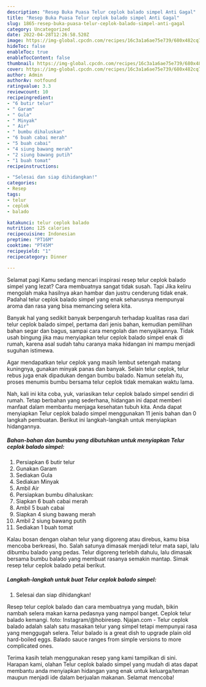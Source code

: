 ```yaml
---
description: "Resep Buka Puasa Telur ceplok balado simpel Anti Gagal"
title: "Resep Buka Puasa Telur ceplok balado simpel Anti Gagal"
slug: 1865-resep-buka-puasa-telur-ceplok-balado-simpel-anti-gagal
category: Uncategorized
date: 2022-04-28T12:26:58.520Z
image: https://img-global.cpcdn.com/recipes/16c3a1a6ae75e739/680x482cq70/telur-ceplok-balado-simpel-foto-resep-utama.jpg
hideToc: false
enableToc: true
enableTocContent: false
thumbnail: https://img-global.cpcdn.com/recipes/16c3a1a6ae75e739/680x482cq70/telur-ceplok-balado-simpel-foto-resep-utama.jpg
cover: https://img-global.cpcdn.com/recipes/16c3a1a6ae75e739/680x482cq70/telur-ceplok-balado-simpel-foto-resep-utama.jpg
author: Admin
authorAv: notfound
ratingvalue: 3.3
reviewcount: 10
recipeingredient:
- "6 butir telur"
- " Garam"
- " Gula"
- " Minyak"
- " Air"
- " bumbu dihaluskan"
- "6 buah cabai merah"
- "5 buah cabai"
- "4 siung bawang merah"
- "2 siung bawang putih"
- "1 buah tomat"
recipeinstructions:

- "Selesai dan siap dihidangkan!"
categories:
- Resep
tags:
- telur
- ceplok
- balado

katakunci: telur ceplok balado 
nutrition: 125 calories
recipecuisine: Indonesian
preptime: "PT16M"
cooktime: "PT45M"
recipeyield: "1"
recipecategory: Dinner

---
```



Selamat pagi Kamu sedang mencari inspirasi resep telur ceplok balado simpel yang lezat? Cara membuatnya sangat tidak susah. Tapi Jika keliru mengolah maka hasilnya akan hambar dan justru cenderung tidak enak. Padahal telur ceplok balado simpel yang enak seharusnya mempunyai aroma dan rasa yang bisa memancing selera kita.


Banyak hal yang sedikit banyak berpengaruh terhadap kualitas rasa dari telur ceplok balado simpel, pertama dari jenis bahan, kemudian pemilihan bahan segar dan bagus, sampai cara mengolah dan menyajikannya. Tidak usah bingung jika mau menyiapkan telur ceplok balado simpel enak di rumah, karena asal sudah tahu caranya maka hidangan ini mampu menjadi suguhan istimewa.

Agar mendapatkan telur ceplok yang masih lembut setengah matang kuningnya, gunakan minyak panas dan banyak. Selain telur ceplok, telur rebus juga enak dipadukan dengan bumbu balado. Namun setelah itu, proses menumis bumbu bersama telur ceplok tidak memakan waktu lama.


Nah, kali ini kita coba, yuk, variasikan telur ceplok balado simpel sendiri di rumah. Tetap berbahan yang sederhana, hidangan ini dapat memberi manfaat dalam membantu menjaga kesehatan tubuh kita. Anda dapat menyiapkan Telur ceplok balado simpel menggunakan 11 jenis bahan dan 0 langkah pembuatan. Berikut ini langkah-langkah untuk menyiapkan hidangannya.

<!--inarticleads1-->

##### Bahan-bahan dan bumbu yang dibutuhkan untuk menyiapkan Telur ceplok balado simpel:

1. Persiapkan 6 butir telur
1. Gunakan  Garam
1. Sediakan  Gula
1. Sediakan  Minyak
1. Ambil  Air
1. Persiapkan  bumbu dihaluskan:
1. Siapkan 6 buah cabai merah
1. Ambil 5 buah cabai
1. Siapkan 4 siung bawang merah
1. Ambil 2 siung bawang putih
1. Sediakan 1 buah tomat


Kalau bosan dengan olahan telur yang digoreng atau direbus, kamu bisa mencoba berkreasi, lho. Salah satunya dimasak menjadi telur mata sapi, lalu dibumbu balado yang pedas. Telur digoreng terlebih dahulu, lalu dimasak bersama bumbu balado yang membuat rasanya semakin mantap. Simak resep telur ceplok balado petai berikut. 

<!--inarticleads2-->

##### Langkah-langkah untuk buat Telur ceplok balado simpel:


1. Selesai dan siap dihidangkan!

Resep telur ceplok balado dan cara membuatnya yang mudah, bikin nambah selera makan karna pedasnya yang nampol banget. Ceplok telur balado kemangi. foto: Instagram/@hobiresep. Njajan.com - Telur ceplok balado adalah salah satu masakan telur yang simpel tetapi mempunyai rasa yang menggugah selera. Telur balado is a great dish to upgrade plain old hard-boiled eggs. Balado sauce ranges from simple versions to more complicated ones. 

Terima kasih telah menggunakan resep yang kami tampilkan di sini. Harapan kami, olahan Telur ceplok balado simpel yang mudah di atas dapat membantu anda menyiapkan hidangan yang enak untuk keluarga/teman maupun menjadi ide dalam berjualan makanan. Selamat mencoba!
